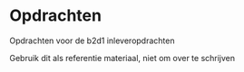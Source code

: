 # Opdrachten
Opdrachten voor de b2d1 inleveropdrachten

Gebruik dit als referentie materiaal, niet om over te schrijven
